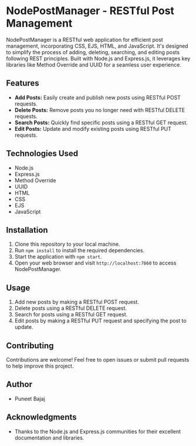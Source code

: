 # NodePostManager - RESTful Post Management

NodePostManager is a RESTful web application for efficient post management, incorporating CSS, EJS, HTML, and JavaScript. It's designed to simplify the process of adding, deleting, searching, and editing posts following REST principles. Built with Node.js and Express.js, it leverages key libraries like Method Override and UUID for a seamless user experience.

## Features

- **Add Posts:** Easily create and publish new posts using RESTful POST requests.
- **Delete Posts:** Remove posts you no longer need with RESTful DELETE requests.
- **Search Posts:** Quickly find specific posts using a RESTful GET request.
- **Edit Posts:** Update and modify existing posts using RESTful PUT requests.

## Technologies Used

- Node.js
- Express.js
- Method Override
- UUID
- HTML
- CSS
- EJS
- JavaScript

## Installation

1. Clone this repository to your local machine.
2. Run `npm install` to install the required dependencies.
3. Start the application with `npm start`.
4. Open your web browser and visit `http://localhost:7860` to access NodePostManager.

## Usage

1. Add new posts by making a RESTful POST request.
2. Delete posts using a RESTful DELETE request.
3. Search for posts using a RESTful GET request.
4. Edit posts by making a RESTful PUT request and specifying the post to update.

## Contributing

Contributions are welcome! Feel free to open issues or submit pull requests to help improve this project.

## Author

- Puneet Bajaj 

## Acknowledgments

- Thanks to the Node.js and Express.js communities for their excellent documentation and libraries.

